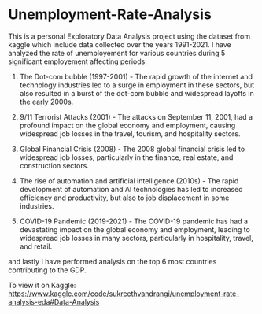 # Unemployment-Rate-Analysis
This is a personal Exploratory Data Analysis project using the dataset from kaggle which include data collected over the years 1991-2021.
I have analyzed the rate of unemployement for various countries during 5 significant employement affecting periods:

1) The Dot-com bubble (1997-2001) - The rapid growth of the internet and technology industries led to a surge in employment in these sectors, but also resulted in a burst of the dot-com bubble and widespread layoffs in the early 2000s.

2) 9/11 Terrorist Attacks (2001) - The attacks on September 11, 2001, had a profound impact on the global economy and employment, causing widespread job losses in the travel, tourism, and hospitality sectors.

3) Global Financial Crisis (2008) - The 2008 global financial crisis led to widespread job losses, particularly in the finance, real estate, and construction sectors.

4) The rise of automation and artificial intelligence (2010s) - The rapid development of automation and AI technologies has led to increased efficiency and productivity, but also to job displacement in some industries.

5) COVID-19 Pandemic (2019-2021) - The COVID-19 pandemic has had a devastating impact on the global economy and employment, leading to widespread job losses in many sectors, particularly in hospitality, travel, and retail.

and lastly I have performed analysis on the top 6 most countries contributing to the GDP.

To view it on Kaggle:
https://www.kaggle.com/code/sukreethvandrangi/unemployment-rate-analysis-eda#Data-Analysis

